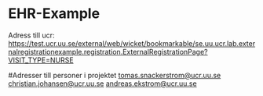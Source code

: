 EHR-Example
===========


Adress till ucr: https://test.ucr.uu.se/external/web/wicket/bookmarkable/se.uu.ucr.lab.externalregistrationexample.registration.ExternalRegistrationPage?VISIT_TYPE=NURSE

#Adresser till personer i projektet
tomas.snackerstrom@ucr.uu.se
christian.johansen@ucr.uu.se
andreas.ekstrom@ucr.uu.se

